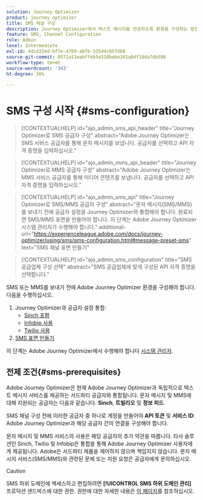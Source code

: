 ```yaml
---
solution: Journey Optimizer
product: journey optimizer
title: SMS 채널 구성
description: Journey Optimizer에서 텍스트 메시지를 전송하도록 환경을 구성하는 방법 알아보기
feature: SMS, Channel Configuration
role: Admin
level: Intermediate
exl-id: 4dcd22ed-bf7e-4789-ab7b-33544c857db8
source-git-commit: 0571a11eabffeb5e318bebe341a8df18da7db598
workflow-type: tm+mt
source-wordcount: '343'
ht-degree: 36%

---
```


# SMS 구성 시작 {#sms-configuration}

>[!CONTEXTUALHELP]
>id="ajo_admin_sms_api_header"
>title="Journey Optimizer로 SMS 공급자 구성"
>abstract="Adobe Journey Optimizer는 SMS 서비스 공급자를 통해 문자 메시지를 보냅니다. 공급자를 선택하고 API 자격 증명을 입력하십시오."

>[!CONTEXTUALHELP]
>id="ajo_admin_mms_api_header"
>title="Journey Optimizer로 MMS 공급자 구성"
>abstract="Adobe Journey Optimizer는 MMS 서비스 공급자를 통해 미디어 콘텐츠를 보냅니다. 공급자를 선택하고 API 자격 증명을 입력하십시오."

>[!CONTEXTUALHELP]
>id="ajo_admin_sms_api"
>title="Journey Optimizer로 SMS/MMS 공급자 구성"
>abstract="문자 메시지(SMS/MMS)를 보내기 전에 공급자 설정을 Journey Optimizer와 통합해야 합니다. 완료되면 SMS/MMS 표면을 만들어야 합니다. 이 단계는 Adobe Journey Optimizer 시스템 관리자가 수행해야 합니다."
>additional-url="https://experienceleague.adobe.com/docs/journey-optimizer/using/sms/sms-configuration.html#message-preset-sms" text="SMS 채널 표면 만들기"

>[!CONTEXTUALHELP]
>id="ajo_admin_sms_configuration"
>title="SMS 공급업체 구성 선택"
>abstract="SMS 공급업체에 맞게 구성된 API 자격 증명을 선택합니다."

SMS 또는 MMS를 보내기 전에 Adobe Journey Optimizer 환경을 구성해야 합니다. 다음을 수행하십시오.

1. Journey Optimizer과 공급자 설정 통합:
   * [Sinch 포함](sms-configuration-sinch.md)
   * [Infobip 사용](sms-configuration-infobip.md)
   * [Twilio 사용](sms-configuration-twilio.md)
1. [SMS 표면 만들기](#message-preset-sms)

이 단계는 Adobe Journey Optimizer에서 수행해야 합니다 [시스템 관리자](../start/path/administrator.md).

## 전제 조건{#sms-prerequisites}

Adobe Journey Optimizer은 현재 Adobe Journey Optimizer과 독립적으로 텍스트 메시지 서비스를 제공하는 서드파티 공급자와 통합됩니다. 문자 메시지 및 MMS에 대해 지원되는 공급자는 다음과 같습니다. **Sinch**, **트빌리오** 및 **정보 피드**.

SMS 채널 구성 전에 이러한 공급자 중 하나로 계정을 만들어야 **API 토큰** 및 **서비스 ID**: Adobe Journey Optimizer과 해당 공급자 간의 연결을 구성해야 합니다.

문자 메시지 및 MMS 서비스의 사용은 해당 공급자의 추가 약관을 따릅니다. 타사 솔루션인 Sinch, Twilio 및 Infobip은 통합을 통해 Adobe Journey Optimizer 사용자에게 제공됩니다. Adobe은 서드파티 제품을 제어하지 않으며 책임지지 않습니다. 문자 메시지 서비스(SMS/MMS)와 관련된 문제 또는 지원 요청은 공급자에게 문의하십시오.

>[!CAUTION]
>
>SMS 하위 도메인에 액세스하고 편집하려면 **[!UICONTROL SMS 하위 도메인 관리]** 프로덕션 샌드박스에 대한 권한. 권한에 대한 자세한 내용은 [이 페이지](../administration/high-low-permissions.md#administration-permissions)를 참조하십시오.
>

